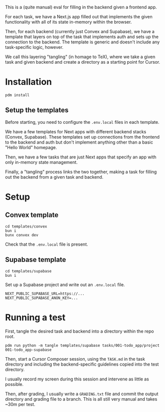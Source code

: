 This is a (quite manual) eval for filling in the backend given a frontend app.

For each task, we have a Next.js app filled out that implements the given functionality
with all of its state in-memory within the browser.

Then, for each backend (currently just Convex and Supabase), we have a template that
layers on top of the task that implements auth and sets up the connection to the backend.
The template is generic and doesn't include any task-specific logic, however.

We call this layering "tangling" (in homage to TeX), where we take a given task and given
backend and create a directory as a starting point for Cursor.

# Installation

```
pdm install
```

## Setup the templates

Before starting, you need to configure the `.env.local` files in each template.

We have a few templates for Next apps with different backend stacks (Convex, Supabase).
These templates set up connections from the frontend to the backend and auth but don't
implement anything other than a basic "Hello World" homepage.

Then, we have a few tasks that are just Next apps that specify an app with only in-memory
state management.

Finally, a "tangling" process links the two together, making a task for filling out the
backend from a given task and backend.

# Setup

## Convex template

```
cd templates/convex
bun i
bunx convex dev
```

Check that the `.env.local` file is present.

## Supabase template

```
cd templates/supabase
bun i
```

Set up a Supabase project and write out an `.env.local` file.

```
NEXT_PUBLIC_SUPABASE_URL=https://...
NEXT_PUBLIC_SUPABASE_ANON_KEY=...
```

# Running a test

First, tangle the desired task and backend into a directory within the repo root.

```
pdm run python -m tangle templates/supabase tasks/001-todo_app/project 001-todo_app-supabase
```

Then, start a Cursor Composer session, using the `TASK.md` in the task directory and including the
backend-specific guidelines copied into the test directory.

I usually record my screen during this session and intervene as little as possible.

Then, after grading, I usually write a `GRADING.txt` file and commit the output directory and grading file
to a branch. This is all still very manual and takes ~30m per test.
